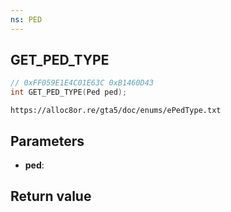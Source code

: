 ```yaml
---
ns: PED
---
```

## GET_PED_TYPE

```c
// 0xFF059E1E4C01E63C 0xB1460D43
int GET_PED_TYPE(Ped ped);
```

```
https://alloc8or.re/gta5/doc/enums/ePedType.txt
```

## Parameters
* **ped**: 

## Return value
